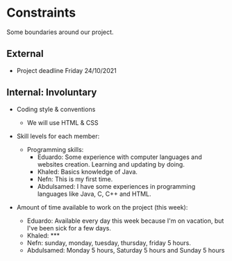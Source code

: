 # Constraints

Some boundaries around our project.

## External

- Project deadline Friday 24/10/2021

## Internal: Involuntary

- Coding style & conventions

  - We will use HTML & CSS

- Skill levels for each member:

  - Programming skills:
    - Eduardo: Some experience with computer languages and websites creation.
      Learning and updating by doing.
    - Khaled: Basics knowledge of Java.
    - Nefn: This is my first time.
    - Abdulsamed: I have some experiences in programming languages like Java, C, C++ and HTML.

- Amount of time available to work on the project (this week):
  - Eduardo: Available every day this week because I'm on vacation, but I've
    been sick for a few days.
  - Khaled: ***
  - Nefn: sunday, monday, tuesday, thursday, friday 5 hours.
  - Abdulsamed: Monday 5 hours, Saturday 5 hours and Sunday 5 hours

<!--
  constraints that your team decided on to help scope the project. they may include:
  - coding style & conventions
  - agree on a code review checklist for the project repository
  - the number of hours you want to spend working
  - only using the colors black and white
-->
